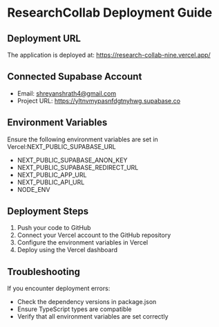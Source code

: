 # ResearchCollab Deployment Guide

## Deployment URL
The application is deployed at: https://research-collab-nine.vercel.app/

## Connected Supabase Account
- Email: shreyanshrath4@gmail.com
- Project URL: https://yltnvmypasnfdgtnyhwg.supabase.co

## Environment Variables
Ensure the following environment variables are set in Vercel:NEXT_PUBLIC_SUPABASE_URL
- NEXT_PUBLIC_SUPABASE_ANON_KEY
- NEXT_PUBLIC_SUPABASE_REDIRECT_URL
- NEXT_PUBLIC_APP_URL
- NEXT_PUBLIC_API_URL
- NODE_ENV

## Deployment Steps
1. Push your code to GitHub
2. Connect your Vercel account to the GitHub repository
3. Configure the environment variables in Vercel
4. Deploy using the Vercel dashboard

## Troubleshooting
If you encounter deployment errors:
- Check the dependency versions in package.json
- Ensure TypeScript types are compatible
- Verify that all environment variables are set correctly
